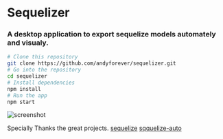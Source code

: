 # Sequelizer

### A desktop application to export sequelize models automately and visualy.


```bash
# Clone this repository
git clone https://github.com/andyforever/sequelizer.git
# Go into the repository
cd sequelizer
# Install dependencies
npm install
# Run the app
npm start
```

![screenshot](https://gw.alicdn.com/tps/TB1ZWLGPXXXXXcoXFXXXXXXXXXX-1720-1160.png)

Specially Thanks the great projects.
[sequelize](https://github.com/sequelize/sequelize)
[sqquelize-auto](https://github.com/sequelize/sequelize-auto)
